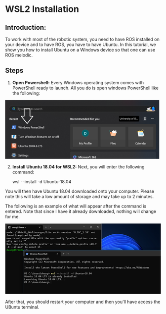 # WSL2 Installation

## Introduction:
To work with most of the robotic system, you need to have ROS installed on your device and to have ROS, you have to have Ubuntu.
In this tutorial, we show you how to install Ubuntu on a Windows device so that one can use ROS melodic.

## Steps
1. **Open Powershell:**
Every Windows operating system comes with PowerShell ready to launch. All you do is open windows PowerShell like the following: 

![Powershell Screenshot](../photos/windows_powershell.png)

2. **Install Ubuntu 18.04 for WSL2:**
Next, you will enter the following command: 

    wsl --install -d Ubuntu-18.04 

You will then have Ubuntu 18.04 downloaded onto your computer. Please note this will take a low amount of storage and may take up to 2 minutes.

The following is an example of what will appear after the command is entered. Note that since I have it already downloaded, nothing will change for me.	 

![Example of output](../photos/wsl_install.png)

After that, you should restart your computer and then you'll have access the UBuntu terminal.
